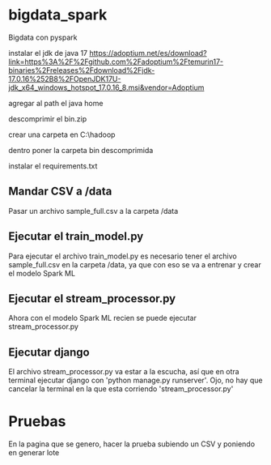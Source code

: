 # bigdata_spark
Bigdata con pyspark

instalar el jdk de java 17
https://adoptium.net/es/download?link=https%3A%2F%2Fgithub.com%2Fadoptium%2Ftemurin17-binaries%2Freleases%2Fdownload%2Fjdk-17.0.16%252B8%2FOpenJDK17U-jdk_x64_windows_hotspot_17.0.16_8.msi&vendor=Adoptium

agregar al path el java home

descomprimir el bin.zip

crear una carpeta en C:\hadoop

dentro poner la carpeta bin descomprimida

instalar el requirements.txt

## Mandar CSV a /data
Pasar un archivo sample_full.csv a la carpeta /data

## Ejecutar el train_model.py
Para ejecutar el archivo train_model.py es necesario tener el archivo sample_full.csv en la carpeta /data, ya que con eso se va a entrenar y crear el modelo Spark ML

## Ejecutar el stream_processor.py
Ahora con el modelo Spark ML recien se puede ejecutar stream_processor.py

## Ejecutar django
El archivo stream_processor.py va estar a la escucha, así que en otra terminal ejecutar django con 'python manage.py runserver'.
Ojo, no hay que cancelar la terminal en la que esta corriendo 'stream_processor.py'

# Pruebas
En la pagina que se genero, hacer la prueba subiendo un CSV y poniendo en generar lote